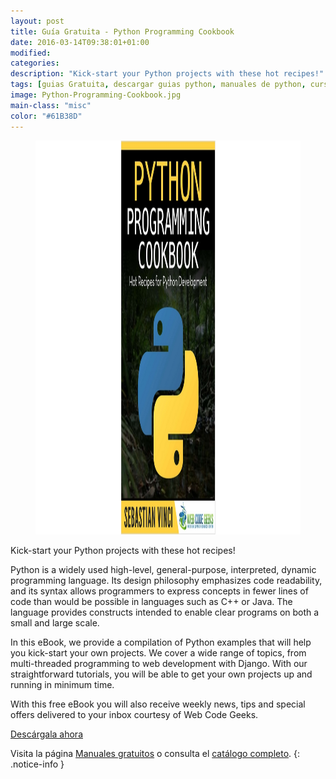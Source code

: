 ```yaml
---
layout: post
title: Guía Gratuita - Python Programming Cookbook
date: 2016-03-14T09:38:01+01:00
modified:
categories:
description: "Kick-start your Python projects with these hot recipes!"
tags: [guias Gratuita, descargar guias python, manuales de python, curso de python, Cookbook python]
image: Python-Programming-Cookbook.jpg
main-class: "misc"
color: "#61B38D"
---
```


<figure>
<a href="http://elbauldelprogramador.tradepub.com/c/pubRD.mpl?sr=oc&_t=oc:&qf=w_webd07&ch=ocsoc2"><img src="/assets/img/Python-Programming-Cookbook.jpg" title="{{ page.title }}" alt="{{ page.title }}" width="1200px" height="630px" /></a>
</figure>

Kick-start your Python projects with these hot recipes!

Python is a widely used high-level, general-purpose, interpreted, dynamic programming language. Its design philosophy emphasizes code readability, and its syntax allows programmers to express concepts in fewer lines of code than would be possible in languages such as C++ or Java. The language provides constructs intended to enable clear programs on both a small and large scale.

In this eBook, we provide a compilation of Python examples that will help you kick-start your own projects. We cover a wide range of topics, from multi-threaded programming to web development with Django. With our straightforward tutorials, you will be able to get your own projects up and running in minimum time.

<!--ad-->

With this free eBook you will also receive weekly news, tips and special offers delivered to your inbox courtesy of Web Code Geeks.

<div class="button-post">
<a href="http://elbauldelprogramador.tradepub.com/c/pubRD.mpl?sr=oc&_t=oc:&qf=w_webd07&ch=ocsoc" target="_blank">Descárgala ahora</a>
</div>

Visita la página [Manuales gratuitos][1] o consulta el [catálogo completo][2].
{: .notice-info }

[1]: /manuales-gratuitos/
[2]: http://elbauldelprogramador.tradepub.com/category/information-technology/1207/ "Catálogo completo de Guías gratuítas "
